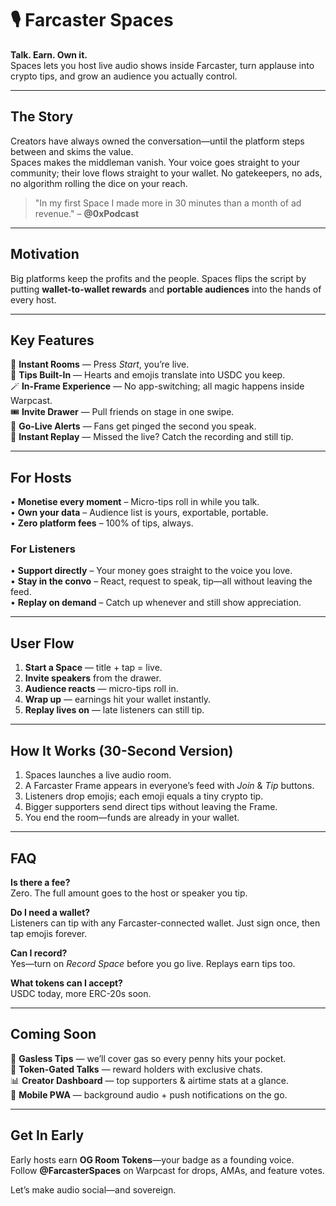 # 🎙️ Farcaster Spaces

**Talk. Earn. Own it.**  
Spaces lets you host live audio shows inside Farcaster, turn applause into crypto tips, and grow an audience you actually control.

---

## The Story

Creators have always owned the conversation—until the platform steps between and skims the value.  
Spaces makes the middleman vanish. Your voice goes straight to your community; their love flows straight to your wallet. No gatekeepers, no ads, no algorithm rolling the dice on your reach.

> "In my first Space I made more in 30 minutes than a month of ad revenue." – **@0xPodcast**

---

## Motivation

Big platforms keep the profits and the people. Spaces flips the script by putting **wallet-to-wallet rewards** and **portable audiences** into the hands of every host.

---

## Key Features

🎤 **Instant Rooms** — Press _Start_, you’re live.  
💸 **Tips Built-In** — Hearts and emojis translate into USDC you keep.  
🪄 **In-Frame Experience** — No app-switching; all magic happens inside Warpcast.  
🎟 **Invite Drawer** — Pull friends on stage in one swipe.  
🔔 **Go-Live Alerts** — Fans get pinged the second you speak.  
💾 **Instant Replay** — Missed the live? Catch the recording and still tip.

---

## For Hosts

• **Monetise every moment** – Micro-tips roll in while you talk.  
• **Own your data** – Audience list is yours, exportable, portable.  
• **Zero platform fees** – 100% of tips, always.

### For Listeners

• **Support directly** – Your money goes straight to the voice you love.  
• **Stay in the convo** – React, request to speak, tip—all without leaving the feed.  
• **Replay on demand** – Catch up whenever and still show appreciation.

---

## User Flow

1. **Start a Space** — title + tap = live.
2. **Invite speakers** from the drawer.
3. **Audience reacts** — micro-tips roll in.
4. **Wrap up** — earnings hit your wallet instantly.
5. **Replay lives on** — late listeners can still tip.

---

## How It Works (30-Second Version)

1. Spaces launches a live audio room.
2. A Farcaster Frame appears in everyone’s feed with _Join_ & _Tip_ buttons.
3. Listeners drop emojis; each emoji equals a tiny crypto tip.
4. Bigger supporters send direct tips without leaving the Frame.
5. You end the room—funds are already in your wallet.

---

## FAQ

**Is there a fee?**  
Zero. The full amount goes to the host or speaker you tip.

**Do I need a wallet?**  
Listeners can tip with any Farcaster-connected wallet. Just sign once, then tap emojis forever.

**Can I record?**  
Yes—turn on _Record Space_ before you go live. Replays earn tips too.

**What tokens can I accept?**  
USDC today, more ERC-20s soon.

---

## Coming Soon

🚀 **Gasless Tips** — we’ll cover gas so every penny hits your pocket.  
🔐 **Token-Gated Talks** — reward holders with exclusive chats.  
📊 **Creator Dashboard** — top supporters & airtime stats at a glance.  
📱 **Mobile PWA** — background audio + push notifications on the go.

---

## Get In Early

Early hosts earn **OG Room Tokens**—your badge as a founding voice.  
Follow **@FarcasterSpaces** on Warpcast for drops, AMAs, and feature votes.

Let’s make audio social—and sovereign.
